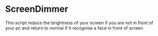 # ScreenDimmer

This script reduce the brightness of your screen if you are not in front of your pc and return to normal if it recognise a face in front of screen.
